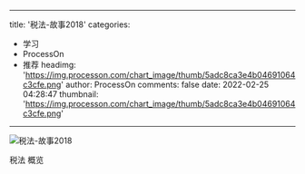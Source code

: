 
---
title: '税法-故事2018'
categories: 
 - 学习
 - ProcessOn
 - 推荐
headimg: 'https://img.processon.com/chart_image/thumb/5adc8ca3e4b04691064c3cfe.png'
author: ProcessOn
comments: false
date: 2022-02-25 04:28:47
thumbnail: 'https://img.processon.com/chart_image/thumb/5adc8ca3e4b04691064c3cfe.png'
---

<div>   
<img class="thumb" alt="税法-故事2018" src="https://img.processon.com/chart_image/thumb/5adc8ca3e4b04691064c3cfe.png" referrerpolicy="no-referrer">
<p>税法 概览</p>  
</div>
            
